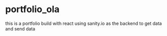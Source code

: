 # portfolio_ola
this is a portfolio build with react using sanity.io as the backend to get data and send data
